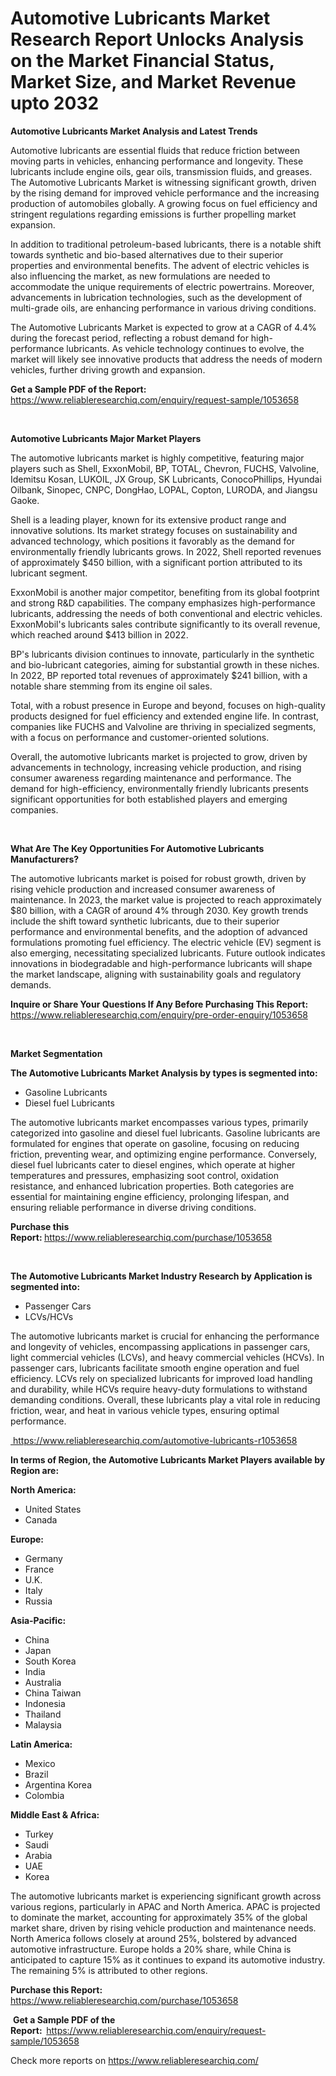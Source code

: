 <p><h1>Automotive Lubricants Market Research Report Unlocks Analysis on the Market Financial Status, Market Size, and Market Revenue upto 2032</h1></p><p><strong>Automotive Lubricants Market Analysis and Latest Trends</strong></p>
<p><p>Automotive lubricants are essential fluids that reduce friction between moving parts in vehicles, enhancing performance and longevity. These lubricants include engine oils, gear oils, transmission fluids, and greases. The Automotive Lubricants Market is witnessing significant growth, driven by the rising demand for improved vehicle performance and the increasing production of automobiles globally. A growing focus on fuel efficiency and stringent regulations regarding emissions is further propelling market expansion.</p><p>In addition to traditional petroleum-based lubricants, there is a notable shift towards synthetic and bio-based alternatives due to their superior properties and environmental benefits. The advent of electric vehicles is also influencing the market, as new formulations are needed to accommodate the unique requirements of electric powertrains. Moreover, advancements in lubrication technologies, such as the development of multi-grade oils, are enhancing performance in various driving conditions.</p><p>The Automotive Lubricants Market is expected to grow at a CAGR of 4.4% during the forecast period, reflecting a robust demand for high-performance lubricants. As vehicle technology continues to evolve, the market will likely see innovative products that address the needs of modern vehicles, further driving growth and expansion.</p></p>
<p><strong>Get a Sample PDF of the Report:&nbsp;</strong> <a href="https://www.reliableresearchiq.com/enquiry/request-sample/1053658?utm_campaign=3073&utm_medium=2&utm_source=Github&utm_content=ia&utm_term=02042025&utm_id=automotive-lubricants">https://www.reliableresearchiq.com/enquiry/request-sample/1053658</a></p>
<p>&nbsp;</p>
<p><strong>Automotive Lubricants Major Market Players</strong></p>
<p><p>The automotive lubricants market is highly competitive, featuring major players such as Shell, ExxonMobil, BP, TOTAL, Chevron, FUCHS, Valvoline, Idemitsu Kosan, LUKOIL, JX Group, SK Lubricants, ConocoPhillips, Hyundai Oilbank, Sinopec, CNPC, DongHao, LOPAL, Copton, LURODA, and Jiangsu Gaoke. </p><p>Shell is a leading player, known for its extensive product range and innovative solutions. Its market strategy focuses on sustainability and advanced technology, which positions it favorably as the demand for environmentally friendly lubricants grows. In 2022, Shell reported revenues of approximately $450 billion, with a significant portion attributed to its lubricant segment.</p><p>ExxonMobil is another major competitor, benefiting from its global footprint and strong R&D capabilities. The company emphasizes high-performance lubricants, addressing the needs of both conventional and electric vehicles. ExxonMobil's lubricants sales contribute significantly to its overall revenue, which reached around $413 billion in 2022.</p><p>BP's lubricants division continues to innovate, particularly in the synthetic and bio-lubricant categories, aiming for substantial growth in these niches. In 2022, BP reported total revenues of approximately $241 billion, with a notable share stemming from its engine oil sales.</p><p>Total, with a robust presence in Europe and beyond, focuses on high-quality products designed for fuel efficiency and extended engine life. In contrast, companies like FUCHS and Valvoline are thriving in specialized segments, with a focus on performance and customer-oriented solutions.</p><p>Overall, the automotive lubricants market is projected to grow, driven by advancements in technology, increasing vehicle production, and rising consumer awareness regarding maintenance and performance. The demand for high-efficiency, environmentally friendly lubricants presents significant opportunities for both established players and emerging companies.</p></p>
<p>&nbsp;</p>
<p><strong>What Are The Key Opportunities For Automotive Lubricants Manufacturers?</strong></p>
<p><p>The automotive lubricants market is poised for robust growth, driven by rising vehicle production and increased consumer awareness of maintenance. In 2023, the market value is projected to reach approximately $80 billion, with a CAGR of around 4% through 2030. Key growth trends include the shift toward synthetic lubricants, due to their superior performance and environmental benefits, and the adoption of advanced formulations promoting fuel efficiency. The electric vehicle (EV) segment is also emerging, necessitating specialized lubricants. Future outlook indicates innovations in biodegradable and high-performance lubricants will shape the market landscape, aligning with sustainability goals and regulatory demands.</p></p>
<p><strong>Inquire or Share Your Questions If Any Before Purchasing This Report:</strong> <a href="https://www.reliableresearchiq.com/enquiry/pre-order-enquiry/1053658?utm_campaign=3073&utm_medium=2&utm_source=Github&utm_content=ia&utm_term=02042025&utm_id=automotive-lubricants">https://www.reliableresearchiq.com/enquiry/pre-order-enquiry/1053658</a></p>
<p>&nbsp;</p>
<p><strong>Market Segmentation</strong></p>
<p><strong>The Automotive Lubricants Market Analysis by types is segmented into:</strong></p>
<p><ul><li>Gasoline Lubricants</li><li>Diesel fuel Lubricants</li></ul></p>
<p><p>The automotive lubricants market encompasses various types, primarily categorized into gasoline and diesel fuel lubricants. Gasoline lubricants are formulated for engines that operate on gasoline, focusing on reducing friction, preventing wear, and optimizing engine performance. Conversely, diesel fuel lubricants cater to diesel engines, which operate at higher temperatures and pressures, emphasizing soot control, oxidation resistance, and enhanced lubrication properties. Both categories are essential for maintaining engine efficiency, prolonging lifespan, and ensuring reliable performance in diverse driving conditions.</p></p>
<p><strong>Purchase this Report:&nbsp;</strong><a href="https://www.reliableresearchiq.com/purchase/1053658?utm_campaign=3073&utm_medium=2&utm_source=Github&utm_content=ia&utm_term=02042025&utm_id=automotive-lubricants">https://www.reliableresearchiq.com/purchase/1053658</a></p>
<p>&nbsp;</p>
<p><strong>The Automotive Lubricants Market Industry Research by Application is segmented into:</strong></p>
<p><ul><li>Passenger Cars</li><li>LCVs/HCVs</li></ul></p>
<p><p>The automotive lubricants market is crucial for enhancing the performance and longevity of vehicles, encompassing applications in passenger cars, light commercial vehicles (LCVs), and heavy commercial vehicles (HCVs). In passenger cars, lubricants facilitate smooth engine operation and fuel efficiency. LCVs rely on specialized lubricants for improved load handling and durability, while HCVs require heavy-duty formulations to withstand demanding conditions. Overall, these lubricants play a vital role in reducing friction, wear, and heat in various vehicle types, ensuring optimal performance.</p></p>
<p><a href="https://www.reliableresearchiq.com/automotive-lubricants-r1053658?utm_campaign=3073&utm_medium=2&utm_source=Github&utm_content=ia&utm_term=02042025&utm_id=automotive-lubricants">&nbsp;https://www.reliableresearchiq.com/automotive-lubricants-r1053658</a></p>
<p><strong>In terms of Region, the Automotive Lubricants Market Players available by Region are:</strong></p>
<p>
    <p> <strong> North America: </strong>
        <ul>
            <li>United States</li>
            <li>Canada</li>
        </ul>
        </p> 
    <p> <strong> Europe: </strong>
        <ul>
            <li>Germany</li>
            <li>France</li>
            <li>U.K.</li>
            <li>Italy</li>
            <li>Russia</li>
        </ul>
        </p> 
    <p> <strong> Asia-Pacific: </strong>
        <ul>
            <li>China</li>
            <li>Japan</li>
            <li>South Korea</li>
            <li>India</li>
            <li>Australia</li>
            <li>China Taiwan</li>
            <li>Indonesia</li>
            <li>Thailand</li>
            <li>Malaysia</li>
        </ul>
        </p> 
    <p> <strong> Latin America: </strong>
        <ul>
            <li>Mexico</li>
            <li>Brazil</li>
            <li>Argentina Korea</li>
            <li>Colombia</li>
        </ul>
        </p> 
    <p> <strong> Middle East & Africa: </strong>
        <ul>
            <li>Turkey</li>
            <li>Saudi</li>
            <li>Arabia</li>
            <li>UAE</li>
            <li>Korea</li>
        </ul>
    </p>
    </p>
<p><p>The automotive lubricants market is experiencing significant growth across various regions, particularly in APAC and North America. APAC is projected to dominate the market, accounting for approximately 35% of the global market share, driven by rising vehicle production and maintenance needs. North America follows closely at around 25%, bolstered by advanced automotive infrastructure. Europe holds a 20% share, while China is anticipated to capture 15% as it continues to expand its automotive industry. The remaining 5% is attributed to other regions.</p></p>
<p><strong>Purchase this Report: </strong><a href="https://www.reliableresearchiq.com/purchase/1053658?utm_campaign=3073&utm_medium=2&utm_source=Github&utm_content=ia&utm_term=02042025&utm_id=automotive-lubricants">https://www.reliableresearchiq.com/purchase/1053658</a></p>
<p>&nbsp;<strong>Get a Sample PDF of the Report:&nbsp;&nbsp;</strong><a href="https://www.reliableresearchiq.com/enquiry/request-sample/1053658?utm_campaign=3073&utm_medium=2&utm_source=Github&utm_content=ia&utm_term=02042025&utm_id=automotive-lubricants">https://www.reliableresearchiq.com/enquiry/request-sample/1053658</a></p>
<p><strong></strong></p>
<p>Check more reports on <a href="https://www.reliableresearchiq.com/?utm_campaign=3073&utm_medium=2&utm_source=Github&utm_content=ia&utm_term=02042025&utm_id=automotive-lubricants">https://www.reliableresearchiq.com/</a></p>